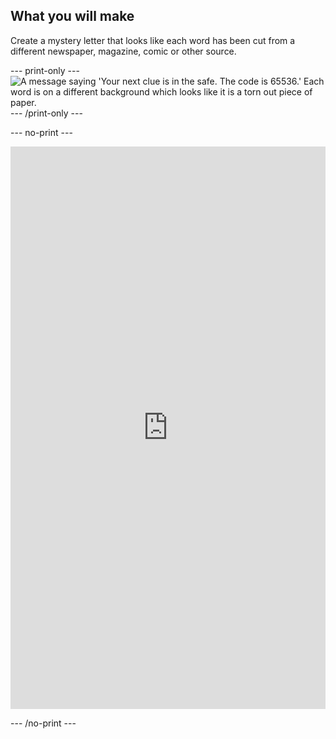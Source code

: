 ## What you will make

Create a mystery letter that looks like each word has been cut from a different newspaper, magazine, comic or other source.

--- print-only ---
![A message saying 'Your next clue is in the safe. The code is 65536.' Each word is on a different background which looks like it is a torn out piece of paper. ](images/letter-final.png)
--- /print-only ---

--- no-print ---

<iframe src="https://editor.raspberrypi.org/en/embed/viewer/mystery-letter-starter" width="100%" height="900" frameborder="0" marginwidth="0" marginheight="0" allowfullscreen> </iframe>

--- /no-print ---









